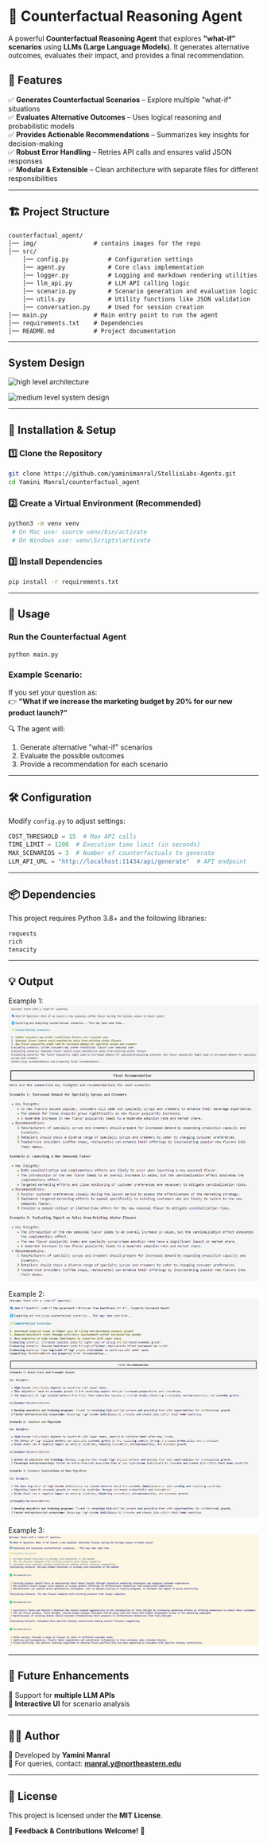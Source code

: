 # 🚀 Counterfactual Reasoning Agent  

A powerful **Counterfactual Reasoning Agent** that explores **"what-if" scenarios** using **LLMs (Large Language Models)**. It generates alternative outcomes, evaluates their impact, and provides a final recommendation.  

## 🎯 Features  
✅ **Generates Counterfactual Scenarios** – Explore multiple "what-if" situations  
✅ **Evaluates Alternative Outcomes** – Uses logical reasoning and probabilistic models  
✅ **Provides Actionable Recommendations** – Summarizes key insights for decision-making  
✅ **Robust Error Handling** – Retries API calls and ensures valid JSON responses  
✅ **Modular & Extensible** – Clean architecture with separate files for different responsibilities  

---

## 🏗️ Project Structure  
```
counterfactual_agent/
│── img/                # contains images for the repo
│── src/
    │── config.py           # Configuration settings
    │── agent.py            # Core class implementation
    │── logger.py           # Logging and markdown rendering utilities
    │── llm_api.py          # LLM API calling logic
    │── scenario.py         # Scenario generation and evaluation logic
    │── utils.py            # Utility functions like JSON validation
    │── conversation.py     # Used for session creation
│── main.py             # Main entry point to run the agent
│── requirements.txt    # Dependencies 
│── README.md           # Project documentation
```

---

## System Design

![high level architecture](/img/High-level%20Architecture.png)

![medium level system design](/img/medium-level.png)

---

## 🚀 Installation & Setup  

### 1️⃣ Clone the Repository  
```sh
git clone https://github.com/yaminimanral/StellisLabs-Agents.git
cd Yamini Manral/counterfactual_agent
```

### 2️⃣ Create a Virtual Environment (Recommended)  
```sh
python3 -m venv venv
 # On Mac use: source venv/bin/activate 
 # On Windows use: venv\Scripts\activate
```

### 3️⃣ Install Dependencies  
```sh
pip install -r requirements.txt
```

---

## 🎯 Usage  
### Run the Counterfactual Agent  
```sh
python main.py
```

### Example Scenario:  
If you set your question as:  
👉 **"What if we increase the marketing budget by 20% for our new product launch?"**  

🔍 The agent will:  
1. Generate alternative "what-if" scenarios  
2. Evaluate the possible outcomes  
3. Provide a recommendation for each scenario 

---

## 🛠️ Configuration  
Modify `config.py` to adjust settings:  
```python
COST_THRESHOLD = 15  # Max API calls  
TIME_LIMIT = 1200  # Execution time limit (in seconds)  
MAX_SCENARIOS = 3  # Number of counterfactuals to generate  
LLM_API_URL = "http://localhost:11434/api/generate"  # API endpoint  
```

---

## 📦 Dependencies  
This project requires Python 3.8+ and the following libraries:  
```
requests
rich
tenacity
```

---

## 💡 Output 
Example 1:
![image 1](./img/coffee1.png)
![image 2](./img/coffee2.png)

Example 2:
![image 3](./img/healthcare.png)

Example 3:
![image 4](./img/chocolate.png)


---
## 🔮 Future Enhancements  
🔹 Support for **multiple LLM APIs**  
🔹 **Interactive UI** for scenario analysis  

---

## ✍🏻 Author
🔸 Developed by **Yamini Manral**  
🔸 For queries, contact: **manral.y@northeastern.edu**  
 
---

## 📝 License  
This project is licensed under the **MIT License**.  

💬 **Feedback & Contributions Welcome!** 🎉  
